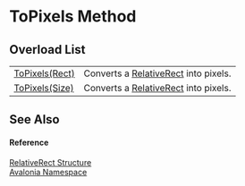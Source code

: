 # ToPixels Method


## Overload List
<table>
<tr>
<td><a href="M_Avalonia_RelativeRect_ToPixels">ToPixels(Rect)</a></td>
<td>Converts a <a href="T_Avalonia_RelativeRect">RelativeRect</a> into pixels.</td>
</tr>
<tr>
<td><a href="M_Avalonia_RelativeRect_ToPixels_1">ToPixels(Size)</a></td>
<td>Converts a <a href="T_Avalonia_RelativeRect">RelativeRect</a> into pixels.</td>
</tr>
</table>

## See Also


#### Reference
<a href="T_Avalonia_RelativeRect">RelativeRect Structure</a>  
<a href="N_Avalonia">Avalonia Namespace</a>  
